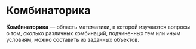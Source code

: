 # Комбинаторика

**Комбинаторика** — область математики, в которой изучаются вопросы о том, сколько различных комбинаций, подчиненных тем или иным условиям, можно составить из заданных объектов.
